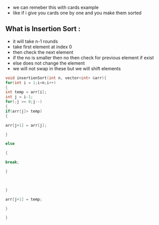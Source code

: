- we can remeber this with cards example
- like if i give you cards one by one and you make them sorted
## What is Insertion Sort :
- it will take n-1 rounds
- take first element at index 0
- then check the next element 
- if the no is smaller then no then check for previous element if exist
- else does not change the element
- we will not swap in these but we will shift elements
```cpp
void insertionSort(int n, vector<int> &arr){
for(int i = 1;i<n;i++)
{
int temp = arr[i];
int j = i-1;
for(;j >= 0;j--)
{
if(arr[j]> temp)
{

arr[j+1] = arr[j];

}

else

{

break;

}

  

}

arr[j+1] = temp;

}

}
```
